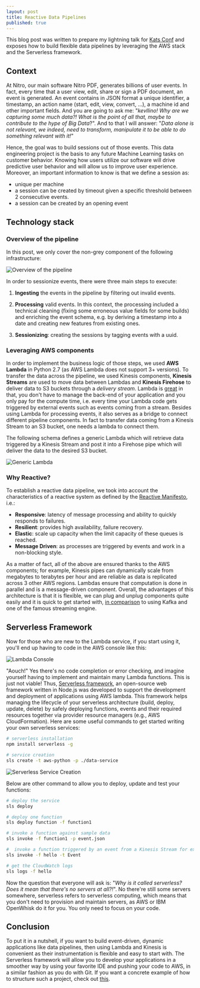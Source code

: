 ```yaml
---
layout: post
title: Reactive Data Pipelines
published: true
---
```


This blog post was written to prepare my lightning talk for [Kats Conf](http://www.katsconf.com/) and exposes how to build flexible data pipelines by leveraging the AWS stack and the Serverless framework.

## Context 

At Nitro, our main software Nitro PDF, generates billions of user events. In fact, every time that a user view, edit, share or sign a PDF document, an event is generated. An event contains in JSON format a unique identifier, a timestamp, an action name (start, edit, view, convert, ...), a machine id and other important fields. And you are going to ask me: "_kevllino! Why are we capturing some much data?! What is the point of all that, maybe to contribute to the hype of Big Data_?". And to that I will answer: "_Data alone is not relevant, we indeed, need to transform, manipulate it to be able to do something relevant with it!_"

Hence, the goal was to build sessions out of those events. This data engineering project is the basis to any future Machine Learning tasks on customer behavior. Knowing how users utilize our software will drive predictive user behavior and will allow us to improve user experience. Moreover, an important information to know is that we define a session as: 

- unique per machine 
- a session can be created by timeout given a specific threshold between 2 consecutive events. 
- a session can be created by an opening event

## Technology stack 

### Overview of the pipeline 

In this post, we only cover the non-grey component of the following infrastructure: 

![Overview of the pipeline]({{site.baseurl}}https://github.com/kevllino/kevllino.github.io/blob/master/images/Screen%20Shot%202017-02-05%20at%2012.24.38.png?raw=true)

In order to sessionize events, there were three main steps to execute:

1. **Ingesting** the events in the pipeline by filtering out invalid events.

2. **Processing** valid events. In this context, the processing included a technical cleaning (fixing some erroneous value fields for some builds) and enriching the event schema, e.g. by deriving a timestamp into a date and creating new features from existing ones. 

3. **Sessionizing**: creating the sessions by tagging events with a uuid.

### Leveraging AWS components 

In order to implement the business logic of those steps, we used **AWS Lambda** in Python 2.7 (as AWS Lambda does not support 3+ versions). To transfer the data across the pipeline, we used Kinesis components, **Kinesis Streams** are used to move data between Lambdas and **Kinesis Firehose** to deliver data to S3 buckets through a _delivery stream_. Lambda is [great](https://aws.amazon.com/lambda/faqs/) in that, you don't have to manage the back-end of your application and you only pay for the compute time, i.e. every time your Lambda code gets triggered by external events such as events coming from a stream. Besides using Lambda for processing events, it also serves as a bridge to connect different pipeline components. In fact to transfer data coming from a Kinesis Stream to an S3 bucket, one needs a lambda to connect them. 

The following schema defines a generic Lambda which will retrieve data triggered by a Kinesis Stream and post it into a Firehose pipe which will deliver the data to the desired S3 bucket.

![Generic Lambda]({{site.baseurl}}https://github.com/kevllino/kevllino.github.io/blob/master/images/Screen%20Shot%202017-02-05%20at%2013.01.53.png?raw=true)


### Why Reactive?

To establish a reactive data pipeline, we took into account the  characteristics of a reactive system as defined by the [Reactive Manifesto](http://www.reactivemanifesto.org/), i.e.:

- **Responsive**: latency of message processing and ability to quickly responds to failures. 
- **Resilient**: provides high availability, failure recovery. 
- **Elastic**: scale up capacity when the limit capacity of these queues is reached. 
- **Message Driven**: as processes are triggered by events and work in a non-blocking style. 

As a matter of fact, all of the above are ensured thanks to the AWS components; for example, Kinesis pipes can dynamically scale from megabytes to terabytes per hour and are reliable as data is replicated across 3 other AWS regions. Lambdas ensure that computation is done in parallel and is a message-driven component. Overall, the advantages of this architecture is that it is flexible, we can plug and unplug components quite easily and it is quick to get started with, [in comparison](https://blog.insightdatascience.com/ingestion-comparison-kafka-vs-kinesis-4c7f5193a7cd#.kq2nef9la) to using Kafka and one of the famous streaming engine. 

## Serverless Framework 

Now for those who are new to the Lambda service, if you start using it, you'll end up having to code in the AWS console like this: 

![Lambda Console]({{site.baseurl}}https://github.com/kevllino/kevllino.github.io/blob/master/images/Screen%20Shot%202017-02-06%20at%2021.24.34.png?raw=true)

"Aouch!" Yes there's no code completion or error checking, and imagine yourself having to implement and maintain many Lambda functions. This is just not viable! Thus, [Serverless framework](https://serverless.com/), an open-source web framework written in Node.js was developed to support the development and deployment of applications using AWS lambda. This framework helps managing the lifecycle of your serverless architecture (build, deploy, update, delete) by safely deploying functions, events and their required resources together via provider resource managers (e.g., AWS CloudFormation). 
Here are some useful commands to get started writing your own serverless services: 

```bash
# serverless installation 
npm install serverless -g

# service creation 
sls create -t aws-python -p ./data-service
```
![Serverless Service Creation]({{site.baseurl}}https://github.com/kevllino/kevllino.github.io/blob/master/images/Screen%20Shot%202017-02-11%20at%2014.49.04.png?raw=true)

Below are other command to allow you to deploy, update and test your functions:

```bash
# deploy the service 
sls deploy

# deploy one function 
sls deploy function -f function1 

# invoke a function against sample data 
sls invoke -f function1 -p event.json

#  invoke a function triggered by an event from a Kinesis Stream for example 
sls invoke -f hello -t Event

# get the CloudWatch logs 
sls logs -f hello
```

Now the question that everyone will ask is: "_Why is it called serverless? Does it mean that there's no servers at all?!_". No there're still some servers somewhere, serverless refers to serverless computing, which means that you don't need to provision and maintain servers, as AWS or IBM OpenWhisk do it for you. You only need to focus on your code.


## Conclusion

To put it in a nutshell, if you want to build event-driven, dynamic applications like data pipelines, then using Lambda and Kinesis is convenient as their instrumentation is flexible and easy to start with. The Serverless framework will allow you to develop your applications in a smoother way by using your favorite IDE and pushing your code to AWS, in a similar fashion as you do with Git. If you want a concrete example of how to structure such a project, check out [this](https://github.com/kevllino/reactive-data-pipeline).
